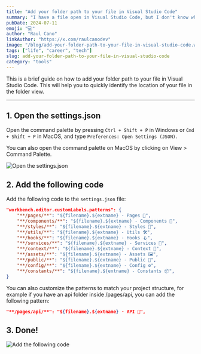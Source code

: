 ```yaml
---
title: "Add your folder path to your file in Visual Studio Code"
summary: "I have a file open in Visual Studio Code, but I don't know where it is located in my project. I want to see the file path in the folder view. How can I do that?"
pubDate: 2024-07-11
emoji: "💻"
author: "Raul Cano"
linkAuthor: "https://x.com/raulcanodev"
image: "/blog/add-your-folder-path-to-your-file-in-visual-studio-code.webp"
tags: ["life", "career", "tech"]
slug: add-your-folder-path-to-your-file-in-visual-studio-code
category: "tools"
---
```


This is a brief guide on how to add your folder path to your file in Visual Studio Code. This will help you to quickly identify the location of your file in the folder view. 

---

## 1. Open the settings.json
Open the command palette by pressing `Ctrl + Shift + P` in Windows or `Cmd + Shift + P` in MacOS, and type `Preferences: Open Settings (JSON)`.

You can also open the command palette on MacOS by clicking on View > Command Palette.


![Open the settings.json](/images/blog/screenshots/open-settings-json.png)


## 2. Add the following code
Add the following code to the `settings.json` file:

```json
"workbench.editor.customLabels.patterns": {
    "**/pages/**": "${filename}.${extname} - Pages 📑",
    "**/components/**": "${filename}.${extname} - Components 🧩",
    "**/styles/**": "${filename}.${extname} - Styles 🎨",
    "**/utils/**": "${filename}.${extname} - Utils 🛠️",
    "**/hooks/**": "${filename}.${extname} - Hooks 🪝",
    "**/services/**": "${filename}.${extname} - Services 🚀",
    "**/context/**": "${filename}.${extname} - Context 🧠",
    "**/assets/**": "${filename}.${extname} - Assets 🖼️",
    "**/public/**": "${filename}.${extname} - Public 📂",
    "**/config/**": "${filename}.${extname} - Config ⚙️",
    "**/constants/**": "${filename}.${extname} - Constants 📦",
}
```

You can also customize the patterns to match your project structure, for example if you have an api folder inside /pages/api, you can add the following pattern:

```json
"**/pages/api/**": "${filename}.${extname} - API 🚀",
```

## 3. Done!
![Add the following code](/images/blog/screenshots/vsc-filename.png)
